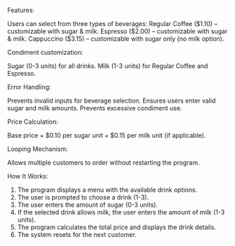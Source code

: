  Features:

Users can select from three types of beverages:
    Regular Coffee ($1.10) – customizable with sugar & milk.
    Espresso ($2.00) – customizable with sugar & milk.
    Cappuccino ($3.15) – customizable with sugar only (no milk option).


Condiment customization:

   Sugar (0-3 units) for all drinks.
   Milk (1-3 units) for Regular Coffee and Espresso.

 
Error Handling:

   Prevents invalid inputs for beverage selection.
   Ensures users enter valid sugar and milk amounts.
   Prevents excessive condiment use.


Price Calculation:

   Base price + $0.10 per sugar unit + $0.15 per milk unit (if applicable).


Looping Mechanism:

   Allows multiple customers to order without restarting the program.


How It Works:

1. The program displays a menu with the available drink options.
2. The user is prompted to choose a drink (1-3).
3. The user enters the amount of sugar (0-3 units).
4. If the selected drink allows milk, the user enters the amount of milk (1-3 units).
5. The program calculates the total price and displays the drink details.
6. The system resets for the next customer.
